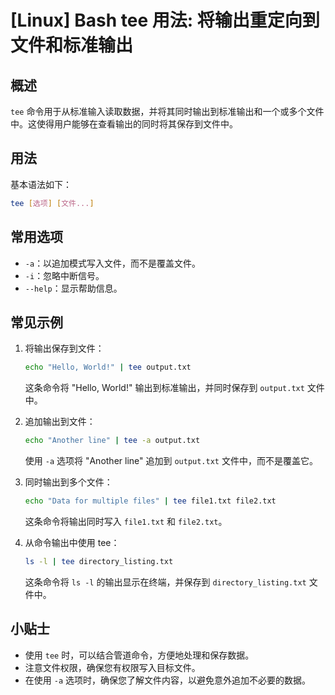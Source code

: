 # [Linux] Bash tee 用法: 将输出重定向到文件和标准输出

## 概述
`tee` 命令用于从标准输入读取数据，并将其同时输出到标准输出和一个或多个文件中。这使得用户能够在查看输出的同时将其保存到文件中。

## 用法
基本语法如下：
```bash
tee [选项] [文件...]
```

## 常用选项
- `-a`：以追加模式写入文件，而不是覆盖文件。
- `-i`：忽略中断信号。
- `--help`：显示帮助信息。

## 常见示例
1. 将输出保存到文件：
   ```bash
   echo "Hello, World!" | tee output.txt
   ```
   这条命令将 "Hello, World!" 输出到标准输出，并同时保存到 `output.txt` 文件中。

2. 追加输出到文件：
   ```bash
   echo "Another line" | tee -a output.txt
   ```
   使用 `-a` 选项将 "Another line" 追加到 `output.txt` 文件中，而不是覆盖它。

3. 同时输出到多个文件：
   ```bash
   echo "Data for multiple files" | tee file1.txt file2.txt
   ```
   这条命令将输出同时写入 `file1.txt` 和 `file2.txt`。

4. 从命令输出中使用 tee：
   ```bash
   ls -l | tee directory_listing.txt
   ```
   这条命令将 `ls -l` 的输出显示在终端，并保存到 `directory_listing.txt` 文件中。

## 小贴士
- 使用 `tee` 时，可以结合管道命令，方便地处理和保存数据。
- 注意文件权限，确保您有权限写入目标文件。
- 在使用 `-a` 选项时，确保您了解文件内容，以避免意外追加不必要的数据。